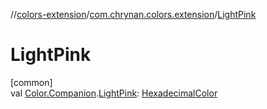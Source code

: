 //[colors-extension](../../index.md)/[com.chrynan.colors.extension](index.md)/[LightPink](-light-pink.md)

# LightPink

[common]\
val [Color.Companion](../../../colors-core/colors-core/com.chrynan.colors/-color/-companion/index.md).[LightPink](-light-pink.md): [HexadecimalColor](../../../colors-core/colors-core/com.chrynan.colors/-hexadecimal-color/index.md)
